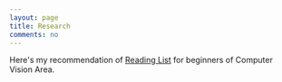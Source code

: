 ```yaml
---
layout: page
title: Research
comments: no
---
```


Here's my recommendation of [Reading List](/research/readinglist) for beginners of Computer Vision Area.

